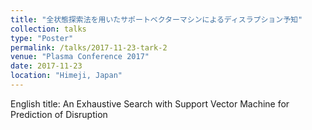 ```yaml
---
title: "全状態探索法を用いたサポートベクターマシンによるディスラプション予知"
collection: talks
type: "Poster"
permalink: /talks/2017-11-23-tark-2
venue: "Plasma Conference 2017"
date: 2017-11-23
location: "Himeji, Japan"
---
```


English title: An Exhaustive Search with Support Vector Machine for Prediction of Disruption
